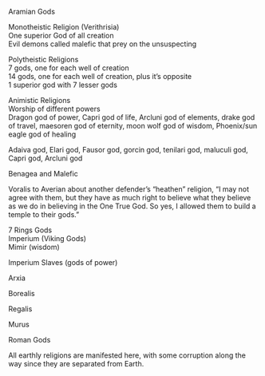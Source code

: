 Aramian Gods  
  
Monotheistic Religion (Verithrisia)  
One superior God of all creation  
Evil demons called malefic that prey on the unsuspecting  
  
Polytheistic Religions  
7 gods, one for each well of creation  
14 gods, one for each well of creation, plus it’s opposite  
1 superior god with 7 lesser gods  
  
Animistic Religions  
Worship of different powers  
Dragon god of power, Capri god of life, Arcluni god of elements, drake god of travel, maesoren god of eternity, moon wolf god of wisdom, Phoenix/sun eagle god of healing  
  
Adaiva god, Elari god, Fausor god, gorcin god, tenilari god, maluculi god, Capri god, Arcluni god  
  
Benagea and Malefic  
  
Voralis to Averian about another defender’s “heathen” religion, “I may not agree with them, but they have as much right to believe what they believe as we do in believing in the One True God. So yes, I allowed them to build a temple to their gods.”  
  
7 Rings Gods  
Imperium (Viking Gods)  
Mimir (wisdom)  
  
Imperium Slaves (gods of power)  
  
Arxia  
  
Borealis  
  
Regalis  
  
Murus  
  
Roman Gods  
  
All earthly religions are manifested here, with some corruption along the way since they are separated from Earth.